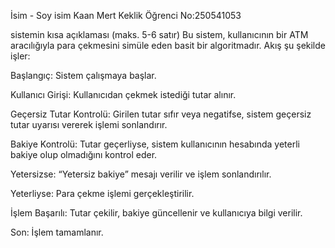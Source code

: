 İsim - Soy isim Kaan Mert Keklik
Öğrenci No:250541053

sistemin kısa açıklaması (maks. 5-6 satır)
Bu sistem, kullanıcının bir ATM aracılığıyla para çekmesini simüle eden basit bir algoritmadır. Akış şu şekilde işler:

Başlangıç: Sistem çalışmaya başlar.

Kullanıcı Girişi: Kullanıcıdan çekmek istediği tutar alınır.

Geçersiz Tutar Kontrolü: Girilen tutar sıfır veya negatifse, sistem geçersiz tutar uyarısı vererek işlemi sonlandırır.

Bakiye Kontrolü: Tutar geçerliyse, sistem kullanıcının hesabında yeterli bakiye olup olmadığını kontrol eder.

Yetersizse: “Yetersiz bakiye” mesajı verilir ve işlem sonlandırılır.

Yeterliyse: Para çekme işlemi gerçekleştirilir.

İşlem Başarılı: Tutar çekilir, bakiye güncellenir ve kullanıcıya bilgi verilir.

Son: İşlem tamamlanır.
